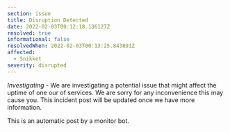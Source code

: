 ```yaml
---
section: issue
title: Disruption Detected
date: 2022-02-03T00:12:18.136127Z
resolved: true
informational: false
resolvedWhen: 2022-02-03T00:13:25.843891Z
affected:
  - Snikket
severity: disrupted
---
```

*Investigating* - We are investigating a potential issue that might affect the uptime of one our of services. We are sorry for any inconvenience this may cause you. This incident post will be updated once we have more information.

This is an automatic post by a monitor bot.
        